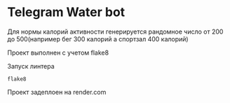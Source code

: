 # Telegram Water bot

Для нормы калорий активности генерируется рандомное число от 200 до 500(например бег 300 калорий а спортзал 400 калорий)

Проект выполнен с учетом flake8

Запуск линтера
```
flake8
```

Проект задеплоен на render.com
